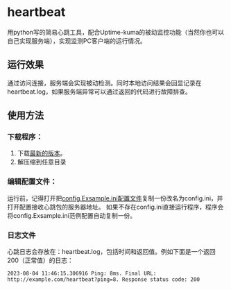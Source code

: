 # heartbeat
用python写的简易心跳工具，配合Uptime-kuma的被动监控功能（当然你也可以自己实现服务端），实现监测PC客户端的运行情况。

## 运行效果
通过访问连接，服务端会实现被动检测。同时本地访问结果会回显记录在heartbeat.log，如果服务端异常可以通过返回的代码进行故障排查。

## 使用方法

### 下载程序：
1. 下载[最新的版本](https://github.com/yshtcn/heartbeat/releases)。
2. 解压缩到任意目录

### 编辑配置文件：
运行前，记得打开把[config.Exsample.ini配置文件](https://github.com/yshtcn/heartbeat/blob/main/config.Exsample.ini)复制一份改名为config.ini，并打开配置接收心跳包的服务器地址。
如果不存在config.ini直接运行程序，程序会将config.Exsample.ini范例配置自动复制一份。

### 日志文件
心跳日志会存放在：heartbeat.log，包括时间和返回值。例如下面是一个返回200（正常值）的日志：
```
2023-08-04 11:46:15.306916 Ping: 8ms. Final URL: http://example.com/heartbeat?ping=8. Response status code: 200
```
